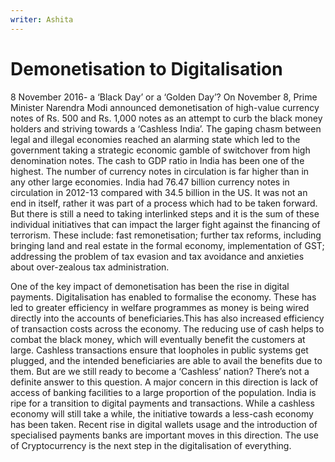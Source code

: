 ```yaml
---
writer: Ashita
---
```


# Demonetisation to Digitalisation 

8 November 2016- a ‘Black Day’ or a ‘Golden Day’? 
On November 8, Prime Minister Narendra Modi announced demonetisation of high-value currency notes of Rs. 500 and Rs. 1,000 notes as an attempt to curb the black money holders and striving towards a ‘Cashless India’. 
The gaping chasm between legal and illegal economies reached an alarming state which led to the government taking a strategic economic gamble of switchover from high denomination notes. The cash to GDP ratio in India has been one of the highest. The number of currency notes in circulation is far higher than in any other large economies. India had 76.47 billion currency notes in circulation in 2012-13 compared with 34.5 billion in the US. It was not an end in itself, rather  it was part of a process which had to be taken forward. But there is still a need to taking interlinked steps and it is the sum of these individual initiatives that can impact the larger fight against the financing of terrorism. These include: fast remonetisation; further tax reforms, including bringing land and real estate in the formal economy, implementation of GST; addressing the problem of tax evasion and tax avoidance and anxieties about over-zealous tax administration. 

One of the key impact of demonetisation has been the rise in digital payments. Digitalisation has enabled to formalise the economy. These has led to greater efficiency in welfare programmes as money is being wired directly into the accounts of beneficiaries.This has also  increased efficiency of transaction costs across the economy. The reducing use of cash helps to combat the black money, which will eventually benefit the customers at large. Cashless transactions ensure that loopholes in public systems get plugged, and the intended beneficiaries are able to avail the benefits due to them. But are we still ready to become a ‘Cashless’ nation? There’s not a definite answer to this question. A major concern in this direction is lack of access of banking facilities to a large proportion of the population.
India is ripe for a transition to digital payments and transactions. While a cashless economy will still take a while, the initiative towards a less-cash economy has been taken. Recent rise in digital wallets usage and the introduction of specialised payments banks are important moves in this direction. The use of Cryptocurrency is the next step in the digitalisation of everything.

